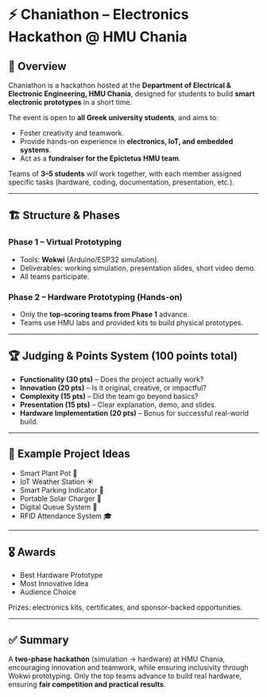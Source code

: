 # ⚡ Chaniathon – Electronics Hackathon @ HMU Chania

## 📍 Overview
Chaniathon is a hackathon hosted at the **Department of Electrical & Electronic Engineering, HMU Chania**, designed for students to build **smart electronic prototypes** in a short time.

The event is open to **all Greek university students**, and aims to:
- Foster creativity and teamwork.
- Provide hands-on experience in **electronics, IoT, and embedded systems**.
- Act as a **fundraiser for the Epictetus HMU team**.

Teams of **3–5 students** will work together, with each member assigned specific tasks (hardware, coding, documentation, presentation, etc.).

---

## 🏗️ Structure & Phases

### Phase 1 – Virtual Prototyping
- Tools: **Wokwi** (Arduino/ESP32 simulation).
- Deliverables: working simulation, presentation slides, short video demo.
- All teams participate.

### Phase 2 – Hardware Prototyping (Hands-on)
- Only the **top-scoring teams from Phase 1** advance.
- Teams use HMU labs and provided kits to build physical prototypes.

---

## 🏆 Judging & Points System (100 points total)
- **Functionality (30 pts)** – Does the project actually work?
- **Innovation (20 pts)** – Is it original, creative, or impactful?
- **Complexity (15 pts)** – Did the team go beyond basics?
- **Presentation (15 pts)** – Clear explanation, demo, and slides.
- **Hardware Implementation (20 pts)** – Bonus for successful real-world build.

---

## 🔧 Example Project Ideas
- Smart Plant Pot 🌱  
- IoT Weather Station ☀️  
- Smart Parking Indicator 🚗  
- Portable Solar Charger 🔋  
- Digital Queue System 🏥  
- RFID Attendance System 🎓  

---

## 🎖️ Awards
- Best Hardware Prototype  
- Most Innovative Idea  
- Audience Choice  

Prizes: electronics kits, certificates, and sponsor-backed opportunities.

---

## ✅ Summary
A **two-phase hackathon** (simulation → hardware) at HMU Chania, encouraging innovation and teamwork, while ensuring inclusivity through Wokwi prototyping. Only the top teams advance to build real hardware, ensuring **fair competition and practical results**.


